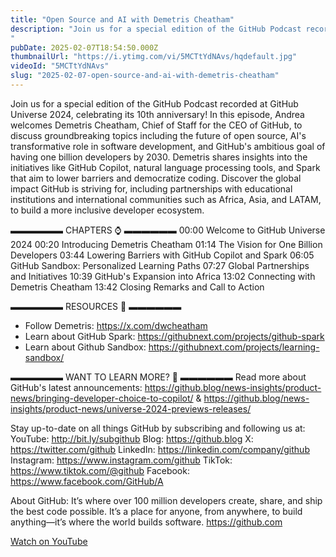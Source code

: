 ```yaml
---
title: "Open Source and AI with Demetris Cheatham"
description: "Join us for a special edition of the GitHub Podcast recorded at GitHub Universe 2024, celebrating its 10th anniversary! In this episode, Andrea welcomes Demetris Cheatham, Chief of Staff for the CEO of GitHub, to discuss groundbreaking topics including the future of open source, AI's transformative role in software development, and GitHub's ambitious goal of having one billion developers by 2030. Demetris shares insights into the initiatives like GitHub Copilot, natural language processing tools, and Spark that aim to lower barriers and democratize coding. Discover the global impact GitHub is striving for, including partnerships with educational institutions and international communities such as Africa, Asia, and LATAM, to build a more inclusive developer ecosystem. "
pubDate: 2025-02-07T18:54:50.000Z
thumbnailUrl: "https://i.ytimg.com/vi/5MCTtYdNAvs/hqdefault.jpg"
videoId: "5MCTtYdNAvs"
slug: "2025-02-07-open-source-and-ai-with-demetris-cheatham"
---
```


Join us for a special edition of the GitHub Podcast recorded at GitHub Universe 2024, celebrating its 10th anniversary! In this episode, Andrea welcomes Demetris Cheatham, Chief of Staff for the CEO of GitHub, to discuss groundbreaking topics including the future of open source, AI's transformative role in software development, and GitHub's ambitious goal of having one billion developers by 2030. Demetris shares insights into the initiatives like GitHub Copilot, natural language processing tools, and Spark that aim to lower barriers and democratize coding. Discover the global impact GitHub is striving for, including partnerships with educational institutions and international communities such as Africa, Asia, and LATAM, to build a more inclusive developer ecosystem. 

▬▬▬▬▬▬  CHAPTERS ⌚  ▬▬▬▬▬▬
00:00 Welcome to GitHub Universe 2024
00:20 Introducing Demetris Cheatham
01:14 The Vision for One Billion Developers
03:44 Lowering Barriers with GitHub Copilot and Spark
06:05 GitHub Sandbox: Personalized Learning Paths
07:27 Global Partnerships and Initiatives
10:39 GitHub's Expansion into Africa
13:02 Connecting with Demetris Cheatham
13:42 Closing Remarks and Call to Action

▬▬▬▬▬▬  RESOURCES 📖  ▬▬▬▬▬▬
- Follow Demetris: https://x.com/dwcheatham
- Learn about GitHub Spark: https://githubnext.com/projects/github-spark
- Learn about Github Sandbox: https://githubnext.com/projects/learning-sandbox/

 ▬▬▬▬▬▬ WANT TO LEARN MORE? 🚀  ▬▬▬▬▬▬ 
Read more about GitHub's latest announcements: https://github.blog/news-insights/product-news/bringing-developer-choice-to-copilot/ & https://github.blog/news-insights/product-news/universe-2024-previews-releases/

Stay up-to-date on all things GitHub by subscribing and following us at:
YouTube: http://bit.ly/subgithub
Blog: https://github.blog
X: https://twitter.com/github
LinkedIn: https://linkedin.com/company/github
Instagram: https://www.instagram.com/github
TikTok: https://www.tiktok.com/@github
Facebook: https://www.facebook.com/GitHub/A

About GitHub:
It’s where over 100 million developers create, share, and ship the best code possible. It’s a place for anyone, from anywhere, to build anything—it’s where the world builds software. https://github.com

[Watch on YouTube](https://www.youtube.com/watch?v=5MCTtYdNAvs)
